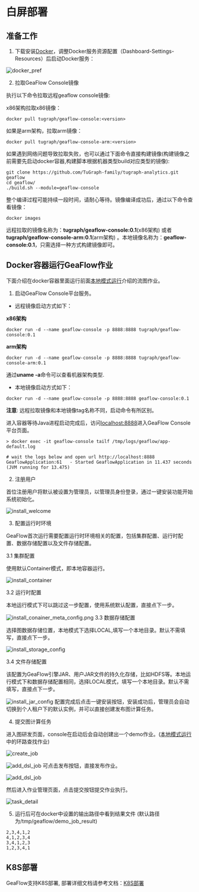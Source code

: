 # 白屏部署

## 准备工作
1. 下载安装[Docker](https://docs.docker.com/engine/install/)，调整Docker服务资源配置（Dashboard-Settings-Resources）后启动Docker服务：

![docker_pref](../../../static/img/console/docker_pref.png)

2. 拉取GeaFlow Console镜像

执行以下命令拉取远程geaflow console镜像:

x86架构拉取x86镜像：
```shell
docker pull tugraph/geaflow-console:<version>
```

如果是arm架构，拉取arm镜像：
```shell
docker pull tugraph/geaflow-console-arm:<version>
```

如果遇到网络问题导致拉取失败，也可以通过下面命令直接构建镜像(构建镜像之前需要先启动docker容器,构建脚本根据机器类型build对应类型的镜像):


```shell
git clone https://github.com/TuGraph-family/tugraph-analytics.git geaflow
cd geaflow/
./build.sh --module=geaflow-console

```


整个编译过程可能持续一段时间，请耐心等待。镜像编译成功后，通过以下命令查看镜像：
```shell
docker images
```
远程拉取的镜像名称为：**tugraph/geaflow-console:0.1**(x86架构) 或者**tugraph/geaflow-console-arm:0.1**(arm架构)
。本地镜像名称为：**geaflow-console:0.1**，只需选择一种方式构建镜像即可。

## Docker容器运行GeaFlow作业
下面介绍在docker容器里面运行前面[本地模式运行](1.quick_start.md)介绍的流图作业。

1. 启动GeaFlow Console平台服务。

* 远程镜像启动方式如下：

**x86架构**
```
docker run -d --name geaflow-console -p 8888:8888 tugraph/geaflow-console:0.1
```

**arm架构**
```
docker run -d --name geaflow-console -p 8888:8888 tugraph/geaflow-console-arm:0.1
```
通过**uname -a**命令可以查看机器架构类型.

* 本地镜像启动方式如下：
```
docker run -d --name geaflow-console -p 8888:8888 geaflow-console:0.1
```
**注意**: 远程拉取镜像和本地镜像tag名称不同，启动命令有所区别。

进入容器等待Java进程启动完成后，访问[localhost:8888](http://localhost:8888)进入GeaFlow Console平台页面。


```shell
> docker exec -it geaflow-console tailf /tmp/logs/geaflow/app-default.log

# wait the logs below and open url http://localhost:8888
GeaflowApplication:61   - Started GeaflowApplication in 11.437 seconds (JVM running for 13.475)
```

2. 注册用户

首位注册用户将默认被设置为管理员，以管理员身份登录，通过一键安装功能开始系统初始化。

![install_welcome](../../../static/img/console/install_welcome.png)


3. 配置运行时环境

GeaFlow首次运行需要配置运行时环境相关的配置，包括集群配置、运行时配置、数据存储配置以及文件存储配置。

3.1 集群配置

使用默认Container模式，即本地容器运行。

![install_container](../../../static/img/console/install_container.png)

3.2 运行时配置

本地运行模式下可以跳过这一步配置，使用系统默认配置，直接点下一步。

![install_conainer_meta_config.png](../../../static/img/console/install_conainer_meta_config.png)
3.3 数据存储配置

选择图数据存储位置，本地模式下选择LOCAL,填写一个本地目录。默认不需填写，直接点下一步。

![install_storage_config](../../../static/img/console/install_storage_config.png)

3.4 文件存储配置

该配置为GeaFlow引擎JAR、用户JAR文件的持久化存储，比如HDFS等。本地运行模式下和数据存储配置相同，选择LOCAL模式，填写一个本地目录。默认不需填写，直接点下一步。

![install_jar_config](../../../static/img/console/install_jar_config.png)
配置完成后点击一键安装按钮，安装成功后，管理员会自动切换到个人租户下的默认实例，并可以直接创建发布图计算任务。

4. 提交图计算任务

进入图研发页面，console在启动后会自动创建出一个demo作业。([本地模式运行](1.quick_start.md)中的环路查找作业)

![create_job](../../../static/img/console/demo_job.png)

![add_dsl_job](../../../static/img/console/demo_job_detail.png)
可点击发布按钮，直接发布作业。

![add_dsl_job](../../../static/img/console/publish_job.png)

然后进入作业管理页面，点击提交按钮提交作业执行。

![task_detail](../../../static/img/console/task_detail.png)

5. 运行后可在docker中设置的输出路径中看到结果文件 (默认路径为/tmp/geaflow/demo_job_result)
```
2,3,4,1,2
4,1,2,3,4
3,4,1,2,3
1,2,3,4,1
```

## K8S部署
GeaFlow支持K8S部署, 部署详细文档请参考文档：[K8S部署](../7.deploy/1.install_guide.md)
